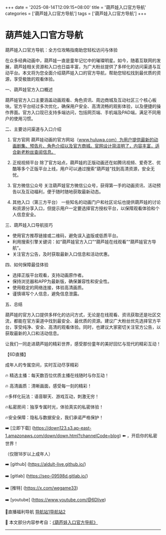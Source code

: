 +++
date = '2025-08-14T12:09:15+08:00'
title = '葫芦娃入口官方导航'
categories = ['葫芦娃入口官方导航']
tags = ['葫芦娃入口官方导航']
+++

# 葫芦娃入口官方导航

葫芦娃入口官方导航：全方位攻略指南助您轻松访问与体验

在众多经典动画中，葫芦娃一直是童年记忆中的璀璨明星。如今，随着互联网的发展，葫芦娃相关资源和入口也日益丰富，为广大粉丝提供了多样化的访问渠道与互动平台。本文将为您全面介绍葫芦娃入口的官方导航，帮助您轻松找到最优质的资源，享受极致的观看体验。

一、葫芦娃官方入口概述

葫芦娃官方入口主要涵盖动画观看、角色资讯、周边商城及互动社区三个核心板块。官方平台经过多次优化，确保用户安全、高清流畅的观影体验，以及便捷的操作界面。官方入口现已支持多端访问，包括网页端、手机端及PAD端，满足不同用户的使用习惯。

二、主要访问渠道与入口介绍

1. 官方官网
葫芦娃动画的官方网站（www.huluwa.com）为用户提供最新的动画剧集、预告片、角色介绍以及官方商城。官网设计简洁明了，内容丰富，适合新老粉丝查阅信息。

2. 正规视频平台
除了官方站点，葫芦娃的正版动画还在如腾讯视频、爱奇艺、优酷等多个正版平台上线，用户可以通过搜索“葫芦娃”找到高清资源，安全无忧。

3. 官方微信公众号
关注葫芦娃官方微信公众号，获得第一手的动画资讯、活动预告以及互动福利，便于随时随地获取最新动态。

4. 其他入口（第三方平台）
一些知名的动画门户和社区论坛也提供葫芦娃的讨论和资源分享入口，但提示用户一定要选择官方授权平台，以保障观看体验和个人信息安全。

三、葫芦娃入口导航技巧

- 使用官方推荐链接或二维码，避免误入盗版或低质平台。
- 利用搜索引擎关键词：如“葫芦娃官方入口”“葫芦娃在线观看”“葫芦娃官方导航”。
- 关注官方公告，及时获取最新入口信息和活动优惠。

四、如何保障最佳体验

- 选择正版平台观看，支持动画原作者。
- 保持浏览器和APP为最新版，确保兼容性和安全性。
- 使用稳定的网络连接，体验高清画质。
- 谨慎填写个人信息，避免信息泄露。

五、总结

葫芦娃的官方入口提供多样化的访问方式，无论是在线观看、资讯获取还是社区交流，都能在官方渠道中找到最安全、最优质的资源。建议广大粉丝优先选择官方平台，享受纯净、安全、高清的观看体验。同时，也建议大家密切关注官方公告，以获取最新的入口和活动信息。

让我们一同走进葫芦娃的精彩世界，感受那份童年的美好回忆与现代的精彩互动！

【6D直播】

 成年人的专属空间，实时互动尽享精彩

🔥 精选主播：每天数百位优质主播在线随时与你互动！

🔥 高清画质：清晰画面，感受每一刻的精彩！

🔥多样化玩法：语音聊天、游戏互动，刺激无穷！

🔥私密房间：独享专属时光，体验真实的私密体验！

🔥安全保障：隐私与数据安全，我们承诺严格保护！

➡️ [立即下载] (https://down123.s3.ap-east-1.amazonaws.com/down/down.html?channelCode=blog) ⬅️ ，开启你的私密世界！

 （仅限18岁以上成年人）

➡️ [github] (https://aldult-live.github.io/)

➡️ [gitlab] (https://seo-09598d.gitlab.io/)

➡️ [推特] (https://x.com/wegame33)

➡️ [youtube] (https://www.youtube.com/@6Dlive)

🔞直播福利导航   [导航站1](https://webstack-86085a.gitlab.io/)[导航站2](https://onlygit123-2.github.io/)


📘 本文部分内容参考自：[《葫芦娃入口官方导航》](https://webstack-hugo-12.pages.dev/)

---
